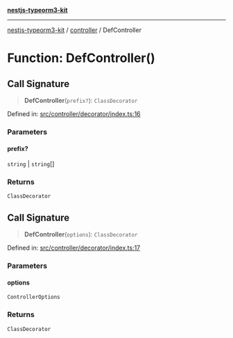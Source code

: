 [**nestjs-typeorm3-kit**](../../README.md)

***

[nestjs-typeorm3-kit](../../README.md) / [controller](../README.md) / DefController

# Function: DefController()

## Call Signature

> **DefController**(`prefix?`): `ClassDecorator`

Defined in: [src/controller/decorator/index.ts:16](https://github.com/x302502/nestjs-typeorm3-kit/blob/6ef69742f766c1a8d18cd622a628a96085a8d4cc/src/controller/decorator/index.ts#L16)

### Parameters

#### prefix?

`string` | `string`[]

### Returns

`ClassDecorator`

## Call Signature

> **DefController**(`options`): `ClassDecorator`

Defined in: [src/controller/decorator/index.ts:17](https://github.com/x302502/nestjs-typeorm3-kit/blob/6ef69742f766c1a8d18cd622a628a96085a8d4cc/src/controller/decorator/index.ts#L17)

### Parameters

#### options

`ControllerOptions`

### Returns

`ClassDecorator`
